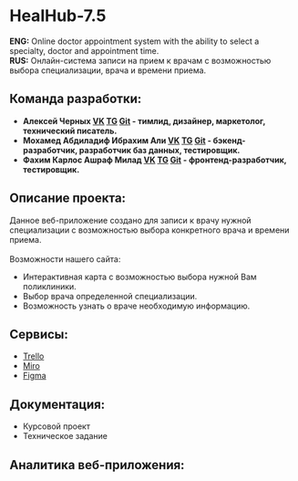 # HealHub-7.5
**ENG:** Online doctor appointment system with the ability to select a specialty, doctor and appointment time.  
**RUS:** Онлайн-система записи на прием к врачам с возможностью выбора специализации, врача и времени приема.
## Команда разработки:  
* **Алексей Черных [VK](https://vk.com/fextice) [TG](https://t.me/F3xt9i03) [Git](https://github.com/Fextice) - тимлид, дизайнер, маркетолог, технический писатель.**
* **Мохамед Абдиладиф Ибрахим Али [VK](https://vk.com/id612920587) [TG](https://t.me/AbdiladifFrxan) [Git](https://github.com/abdiladifart) - бэкенд-разработчик, разработчик баз данных, тестировщик.**
* **Фахим Карлос Ашраф Милад [VK](https://vk.com/id559037857) [TG](https://t.me/karlosashraf80) [Git](https://github.com/Karlos132000) - фронтенд-разработчик, тестировщик.**
## Описание проекта:
Данное веб-приложение создано для записи к врачу нужной специализации с возможностью выбора конкретного врача и времени приема.  
<br>
Возможности нашего сайта:
* Интерактивная карта с возможностью выбора нужной Вам поликлиники.
* Выбор врача определенной специализации.
* Возможность узнать о враче необходимую информацию.
## Сервисы:
* [Trello](https://trello.com/b/YhRHg7lF/healhub)
* [Miro](https://miro.com/app/board/uXjVNqbIrLw=/?share_link_id=725939381046)
* [Figma](https://www.figma.com/file/9INz5ezkG9AaDiljKpZhnt/HealHub?type=design&node-id=0%3A1&mode=design&t=sHh3tNe8V3jU4OeK-1)
## Документация:
* Курсовой проект
* Техническое задание
## Аналитика веб-приложения:



        

